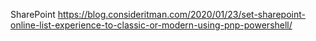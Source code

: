 SharePoint
https://blog.consideritman.com/2020/01/23/set-sharepoint-online-list-experience-to-classic-or-modern-using-pnp-powershell/